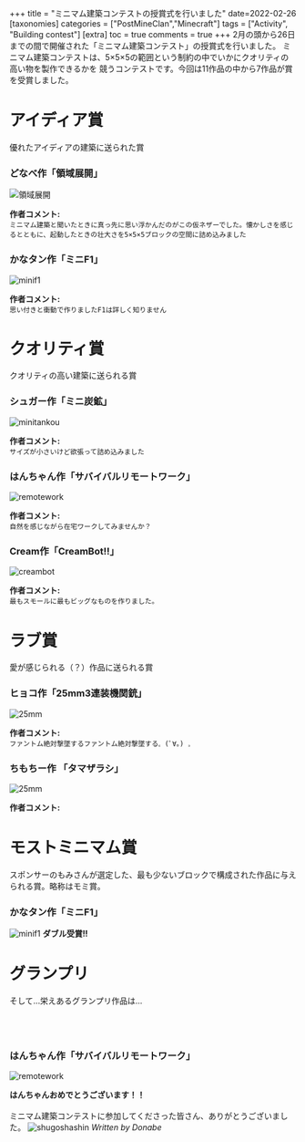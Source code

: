 +++
title = "ミニマム建築コンテストの授賞式を行いました"
date=2022-02-26
[taxonomies]
categories = ["PostMineClan","Minecraft"]
tags = ["Activity", "Building contest"]
[extra]
toc = true
comments = true
+++
2月の頭から26日までの間で開催された「ミニマム建築コンテスト」の授賞式を行いました。
ミニマム建築コンテストは、5×5×5の範囲という制約の中でいかにクオリティの高い物を製作できるかを
競うコンテストです。今回は11作品の中から7作品が賞を受賞しました。

# アイディア賞
優れたアイディアの建築に送られた賞

### どなべ作「領域展開」
![領域展開](/minimamkenchiku/donabe.png)

**作者コメント:**<br>
`ミニマム建築と聞いたときに真っ先に思い浮かんだのがこの仮ネザーでした。懐かしさを感じるとともに、起動したときの壮大さを5×5×5ブロックの空間に詰め込みました`


### かなタン作「ミニF1」  
![minif1](/minimamkenchiku/miniF1.png)

**作者コメント:**<br>
`思い付きと衝動で作りましたF1は詳しく知りません`


# クオリティ賞
クオリティの高い建築に送られる賞

### シュガー作「ミニ炭鉱」
![minitankou](/minimamkenchiku/minitankou.png)

**作者コメント:**<br>
`サイズが小さいけど欲張って詰め込みました`


### はんちゃん作「サバイバルリモートワーク」
![remotework](/minimamkenchiku/remotework.png)

**作者コメント:**<br>
`自然を感じながら在宅ワークしてみませんか？`


### Cream作「CreamBot!!」
![creambot](/minimamkenchiku/creambot.png)

**作者コメント:**<br>
`最もスモールに最もビッグなものを作りました。`


# ラブ賞
愛が感じられる（？）作品に送られる賞

### ヒョコ作「25mm3連装機関銃」
![25mm](/minimamkenchiku/25mm.png)

**作者コメント:**<br>
`ファントム絶対撃墜するファントム絶対撃墜する꜀ (ﾟ∀｡) ꜆`


### ちもちー作 「タマザラシ」
![25mm](/minimamkenchiku/tamazarashi.png)

**作者コメント:**<br>

# モストミニマム賞
スポンサーのもみさんが選定した、最も少ないブロックで構成された作品に与えられる賞。略称はモミ賞。

### かなタン作「ミニF1」  
![minif1](/minimamkenchiku/miniF1.png)
__ダブル受賞!!__

# グランプリ
そして...栄えあるグランプリ作品は...
<br>
<br>
<br>
<br>
### はんちゃん作「サバイバルリモートワーク」
![remotework](/minimamkenchiku/remote2.png)

__はんちゃんおめでとうございます！！__
<br>
<br>
ミニマム建築コンテストに参加してくださった皆さん、ありがとうございました。
![shugoshashin](/minimamkenchiku/shugoshashin.png)
_Written by Donabe_
